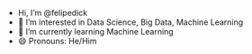- Hi, I’m @felipedick
- 👀 I’m interested in Data Science, Big Data, Machine Learning
- 🌱 I’m currently learning Machine Learning
- 😄 Pronouns: He/Him


<!---
felipedick/felipedick is a ✨ special ✨ repository because its `README.md` (this file) appears on your GitHub profile.
You can click the Preview link to take a look at your changes.
--->
